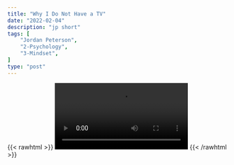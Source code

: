```yaml
---
title: "Why I Do Not Have a TV"
date: "2022-02-04"
description: "jp short"
tags: [
    "Jordan Peterson",
    "2-Psychology",
    "3-Mindset",
]
type: "post"
---
```

{{< rawhtml >}}
    <video width="auto" height="auto" controls>
        <source src="https://clips.dev00ps.com/Jordan%20Peterson/I%20haven%E2%80%99t%20had%20a%20TV%20since%201985%E2%80%A6.mp4" type="video/mp4"> 
    </video>
{{< /rawhtml >}}